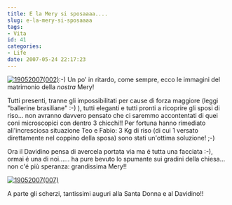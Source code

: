 ```yaml
---
title: E la Mery si sposaaaa....
slug: e-la-mery-si-sposaaaa
tags:
- Vita
id: 41
categories:
- Life
date: 2007-05-24 22:17:23
---
```


[![](/images/2012/04/19052007002.jpg "19052007(002)")](/images/2012/04/19052007002.jpg):-) Un po' in ritardo, come sempre, ecco le immagini del matrimonio della _nostra_ Mery!

Tutti presenti, tranne gli impossibilitati per cause di forza maggiore (leggi "ballerine brasiliane" :-) ), tutti eleganti e tutti pronti a ricoprire gli sposi di riso... non avranno davvero pensato che ci saremmo accontentati di quei coni microscopici con dentro 3 chicchi!! Per fortuna hanno rimediato all'incresciosa situazione Teo e Fabio: 3 Kg di riso (di cui 1 versato direttamente nel coppino della sposa) sono stati un'ottima soluzione! ;-)


Ora il Davidino pensa di avercela portata via ma é tutta una facciata :-), ormai é una di noi...... ha pure bevuto lo spumante sui gradini della chiesa... non c'é più speranza: grandissima Mery!!

[![](/images/2012/04/19052007007.jpg "19052007(007)")](/images/2012/04/19052007007.jpg)

A parte gli scherzi, tantissimi auguri alla Santa Donna e al Davidino!!
